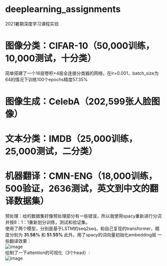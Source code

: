 # deeplearning_assignments
2021暑期深度学习课程实验


#  图像分类：CIFAR-10（50,000训练，10,000测试，十分类）
简单搭建了一个16层卷积+4层全连接分类器的网络，在lr=0.001，batch_size为64的情况下训练100个epochs精度57.35%

# 图像生成：CelebA（202,599张人脸图像）


# 文本分类：IMDB（25,000训练，25,000测试，二分类）

# 机器翻译：CMN-ENG（18,000训练，500验证，2636测试，英文到中文的翻译数据集）
预处理：给的数据集好像预处理部分有一些错误，所以我使用spacy重新进行分词并按8：1：1重新划分训练，测试和验证集。  
使用了两个模型，分别是基于LSTM的seq2seq，和自己复现的transformer，精度分别为 **31.58%** 和 **51.55%**
此外，用了spacy的词向量初始化embedding层
一些翻译效果：  
![image](https://github.com/cenlibin/deeplearning_assignments/blob/main/Images/translation_examples.png)  
绘制了一下attention的可视化（3个head）:   
![image](https://github.com/cenlibin/deeplearning_assignments/blob/main/Images/attention_heatmap.png)  
